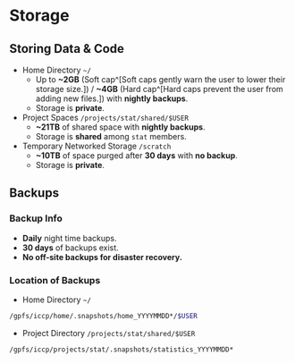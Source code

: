 # Storage

## Storing Data & Code

- Home Directory `~/`
    - Up to **~2GB** (Soft cap^[Soft caps gently warn the user to lower their storage size.])
      / **~4GB** (Hard cap^[Hard caps prevent the user from adding new files.]) with **nightly backups**.
    - Storage is **private**.
- Project Spaces `/projects/stat/shared/$USER`
    - **~21TB** of shared space with **nightly backups**.
    - Storage is **shared** among `stat` members.
- Temporary Networked Storage `/scratch`
    - **~10TB** of space purged after **30 days** with **no backup**.
    - Storage is **private**.

## Backups

### Backup Info

- **Daily** night time backups.
- **30 days** of backups exist.
- **No off-site backups for disaster recovery.**

### Location of Backups

- Home Directory `~/`

```bash
/gpfs/iccp/home/.snapshots/home_YYYYMMDD*/$USER
```

- Project Directory `/projects/stat/shared/$USER`

```bash
/gpfs/iccp/projects/stat/.snapshots/statistics_YYYYMMDD*
```
